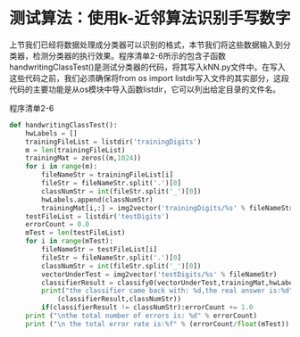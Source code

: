 # 测试算法：使用k-近邻算法识别手写数字

上节我们已经将数据处理成分类器可以识别的格式，本节我们将这些数据输入到分类器，检测分类器的执行效果。程序清单2-6所示的包含子函数handwritingClassTest\(\)是测试分类器的代码，将其写入kNN.py文件中。在写入这些代码之前，我们必须确保将from os import listdir写入文件的其实部分，这段代码的主要功能是从os模块中导入函数listdir，它可以列出给定目录的文件名。

程序清单2-6

```py
def handwritingClassTest():
    hwLabels = []
    trainingFileList = listdir('trainingDigits')
    m = len(trainingFileList)
    trainingMat = zeros((m,1024))
    for i in range(m):
        fileNameStr = trainingFileList[i]
        fileStr = fileNameStr.split('.')[0]
        classNumStr = int(fileStr.split('_')[0])
        hwLabels.append(classNumStr)
        trainingMat[i,:] = img2vector('trainingDigits/%s' % fileNameStr)
    testFileList = listdir('testDigits')
    errorCount = 0.0
    mTest = len(testFileList)
    for i in range(mTest):
        fileNameStr = testFileList[i]
        fileStr = fileNameStr.split('.')[0]
        classNumStr = int(fileStr.split('_')[0])
        vectorUnderTest = img2vector('testDigits/%s' % fileNameStr)
        classifierResult = classify0(vectorUnderTest,trainingMat,hwLabels,3)
        print("the classifier came back with: %d,the real answer is:%d"\
            (classifierResult,classNumStr))
        if(classifierResult != classNumStr):errorCount += 1.0
    print ("\nthe total number of errors is: %d" % errorCount)
    print ("\n the total error rate is:%f" % (errorCount/float(mTest))
```



